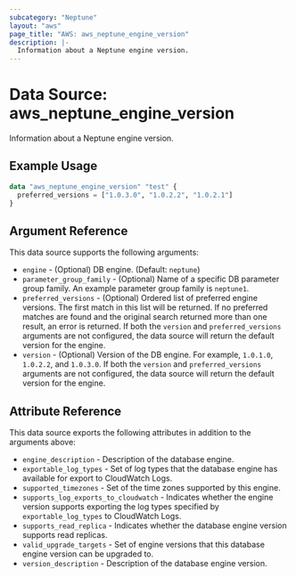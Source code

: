 ```yaml
---
subcategory: "Neptune"
layout: "aws"
page_title: "AWS: aws_neptune_engine_version"
description: |-
  Information about a Neptune engine version.
---
```


# Data Source: aws_neptune_engine_version

Information about a Neptune engine version.

## Example Usage

```terraform
data "aws_neptune_engine_version" "test" {
  preferred_versions = ["1.0.3.0", "1.0.2.2", "1.0.2.1"]
}
```

## Argument Reference

This data source supports the following arguments:

* `engine` - (Optional) DB engine. (Default: `neptune`)
* `parameter_group_family` - (Optional) Name of a specific DB parameter group family. An example parameter group family is `neptune1`.
* `preferred_versions` - (Optional) Ordered list of preferred engine versions. The first match in this list will be returned. If no preferred matches are found and the original search returned more than one result, an error is returned. If both the `version` and `preferred_versions` arguments are not configured, the data source will return the default version for the engine.
* `version` - (Optional) Version of the DB engine. For example, `1.0.1.0`, `1.0.2.2`, and `1.0.3.0`. If both the `version` and `preferred_versions` arguments are not configured, the data source will return the default version for the engine.

## Attribute Reference

This data source exports the following attributes in addition to the arguments above:

* `engine_description` - Description of the database engine.
* `exportable_log_types` - Set of log types that the database engine has available for export to CloudWatch Logs.
* `supported_timezones` - Set of the time zones supported by this engine.
* `supports_log_exports_to_cloudwatch` - Indicates whether the engine version supports exporting the log types specified by `exportable_log_types` to CloudWatch Logs.
* `supports_read_replica` - Indicates whether the database engine version supports read replicas.
* `valid_upgrade_targets` - Set of engine versions that this database engine version can be upgraded to.
* `version_description` - Description of the database engine version.
